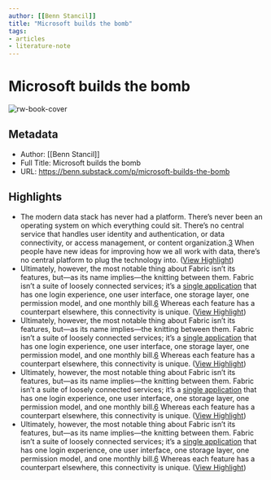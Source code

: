 ```yaml
---
author: [[Benn Stancil]]
title: "Microsoft builds the bomb"
tags: 
- articles
- literature-note
---
```

# Microsoft builds the bomb

![rw-book-cover](https://substackcdn.com/image/fetch/f_auto,q_auto:good,fl_progressive:steep/https%3A%2F%2Fsubstack-post-media.s3.amazonaws.com%2Fpublic%2Fimages%2F33949711-494c-4b6e-87e1-855c9de2164a_1400x700.jpeg)

## Metadata
- Author: [[Benn Stancil]]
- Full Title: Microsoft builds the bomb
- URL: https://benn.substack.com/p/microsoft-builds-the-bomb

## Highlights
- The modern data stack has never had a platform. There’s never been an operating system on which everything could sit. There’s no central service that handles user identity and authentication, or data connectivity, or access management, or content organization.[3](https://benn.substack.com/p/microsoft-builds-the-bomb#footnote-3) When people have new ideas for improving how we all work with data, there’s no central platform to plug the technology into. ([View Highlight](https://read.readwise.io/read/01h1cyb1cq8pawfx2nsf0gmfvg))
- Ultimately, however, the most notable thing about Fabric isn’t its features, but—as its name implies—the knitting between them. Fabric isn’t a suite of loosely connected services; it’s a [single application](https://www.youtube.com/watch?v=1o_QDFq6gzE&t=1564s) that has one login experience, one user interface, one storage layer, one permission model, and one monthly bill.[6](https://benn.substack.com/p/microsoft-builds-the-bomb#footnote-6) Whereas each feature has a counterpart elsewhere, this connectivity is unique. ([View Highlight](https://read.readwise.io/read/01h1cyej5xbtcqdzdb6h31rva5))
- Ultimately, however, the most notable thing about Fabric isn’t its features, but—as its name implies—the knitting between them. Fabric isn’t a suite of loosely connected services; it’s a [single application](https://www.youtube.com/watch?v=1o_QDFq6gzE&t=1564s) that has one login experience, one user interface, one storage layer, one permission model, and one monthly bill.[6](https://benn.substack.com/p/microsoft-builds-the-bomb#footnote-6) Whereas each feature has a counterpart elsewhere, this connectivity is unique. ([View Highlight](https://read.readwise.io/read/01h1cyeq5cp0529nfq90ad8wvr))
- Ultimately, however, the most notable thing about Fabric isn’t its features, but—as its name implies—the knitting between them. Fabric isn’t a suite of loosely connected services; it’s a [single application](https://www.youtube.com/watch?v=1o_QDFq6gzE&t=1564s) that has one login experience, one user interface, one storage layer, one permission model, and one monthly bill.[6](https://benn.substack.com/p/microsoft-builds-the-bomb#footnote-6) Whereas each feature has a counterpart elsewhere, this connectivity is unique. ([View Highlight](https://read.readwise.io/read/01h1cyesf5nr702t6y4ne1rb2s))
- Ultimately, however, the most notable thing about Fabric isn’t its features, but—as its name implies—the knitting between them. Fabric isn’t a suite of loosely connected services; it’s a [single application](https://www.youtube.com/watch?v=1o_QDFq6gzE&t=1564s) that has one login experience, one user interface, one storage layer, one permission model, and one monthly bill.[6](https://benn.substack.com/p/microsoft-builds-the-bomb#footnote-6) Whereas each feature has a counterpart elsewhere, this connectivity is unique. ([View Highlight](https://read.readwise.io/read/01h1cyesrvcr3rpr68v2e2qmge))
